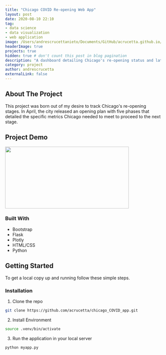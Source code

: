 ```yaml
---
title: "Chicago COVID Re-opening Web App"
layout: post
date: 2020-08-10 22:10
tag: 
- data science
- data visualization
- web application
image: /Users/andrescrucettanieto/Documents/GitHub/acrucetta.github.io/assets/images/chicago-bridge.jpg
headerImage: true
projects: true
hidden: true # don't count this post in blog pagination
description: "A dashboard detailing Chicago's re-opening status and latest cases and deaths."
category: project
author: andrescrucetta
externalLink: false
---
```

## About The Project

This project was born out of my desire to track Chicago's re-opening stages. In April, the city released an opening plan with five phases that detailed the specific metrics Chicago needed to meet to proceed to the next stage.

## Project Demo

<img src="https://media.giphy.com/media/UqwoqfMAmZiV8vG6ea/giphy.gif" width="400" height="200" />

### Built With

* Bootstrap
* Flask
* Plotly
* HTML/CSS
* Python

<!-- GETTING STARTED -->
## Getting Started
To get a local copy up and running follow these simple steps.

### Installation
 
1. Clone the repo
```sh
git clone https://github.com/acrucetta/chicago_COVID_app.git
```
2. Install Environment
```sh
source .venv/bin/activate
```
3. Run the application in your local server
```sh
python myapp.py
```